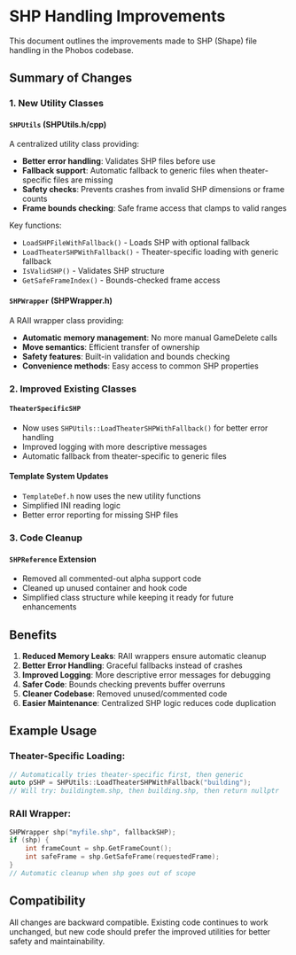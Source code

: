 # SHP Handling Improvements

This document outlines the improvements made to SHP (Shape) file handling in the Phobos codebase.

## Summary of Changes

### 1. New Utility Classes

#### `SHPUtils` (SHPUtils.h/cpp)
A centralized utility class providing:
- **Better error handling**: Validates SHP files before use
- **Fallback support**: Automatic fallback to generic files when theater-specific files are missing
- **Safety checks**: Prevents crashes from invalid SHP dimensions or frame counts
- **Frame bounds checking**: Safe frame access that clamps to valid ranges

Key functions:
- `LoadSHPFileWithFallback()` - Loads SHP with optional fallback
- `LoadTheaterSHPWithFallback()` - Theater-specific loading with generic fallback
- `IsValidSHP()` - Validates SHP structure
- `GetSafeFrameIndex()` - Bounds-checked frame access

#### `SHPWrapper` (SHPWrapper.h)
A RAII wrapper class providing:
- **Automatic memory management**: No more manual GameDelete calls
- **Move semantics**: Efficient transfer of ownership
- **Safety features**: Built-in validation and bounds checking
- **Convenience methods**: Easy access to common SHP properties

### 2. Improved Existing Classes

#### `TheaterSpecificSHP`
- Now uses `SHPUtils::LoadTheaterSHPWithFallback()` for better error handling
- Improved logging with more descriptive messages
- Automatic fallback from theater-specific to generic files

#### Template System Updates
- `TemplateDef.h` now uses the new utility functions
- Simplified INI reading logic
- Better error reporting for missing SHP files

### 3. Code Cleanup

#### `SHPReference` Extension
- Removed all commented-out alpha support code
- Cleaned up unused container and hook code
- Simplified class structure while keeping it ready for future enhancements

## Benefits

1. **Reduced Memory Leaks**: RAII wrappers ensure automatic cleanup
2. **Better Error Handling**: Graceful fallbacks instead of crashes
3. **Improved Logging**: More descriptive error messages for debugging
4. **Safer Code**: Bounds checking prevents buffer overruns
5. **Cleaner Codebase**: Removed unused/commented code
6. **Easier Maintenance**: Centralized SHP logic reduces code duplication

## Example Usage

### Theater-Specific Loading:
```cpp
// Automatically tries theater-specific first, then generic
auto pSHP = SHPUtils::LoadTheaterSHPWithFallback("building");
// Will try: buildingtem.shp, then building.shp, then return nullptr
```

### RAII Wrapper:
```cpp
SHPWrapper shp("myfile.shp", fallbackSHP);
if (shp) {
    int frameCount = shp.GetFrameCount();
    int safeFrame = shp.GetSafeFrame(requestedFrame);
}
// Automatic cleanup when shp goes out of scope
```

## Compatibility

All changes are backward compatible. Existing code continues to work unchanged, but new code should prefer the improved utilities for better safety and maintainability. 